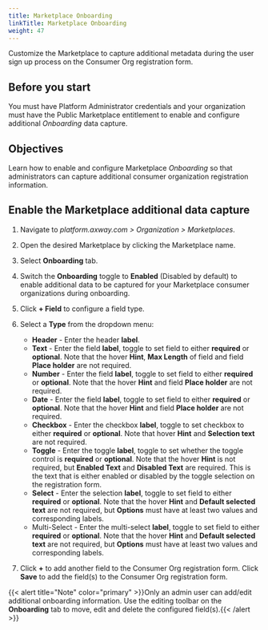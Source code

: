 ```yaml
---
title: Marketplace Onboarding
linkTitle: Marketplace Onboarding
weight: 47
---
```


Customize the Marketplace to capture additional metadata during the user sign up process on the Consumer Org registration form.

## Before you start

You must have Platform Administrator credentials and your organization must have the Public Marketplace entitlement to enable and configure additional *Onboarding* data capture.

## Objectives

Learn how to enable and configure Marketplace *Onboarding* so that administrators can capture additional consumer organization registration information.

## Enable the Marketplace additional data capture

1. Navigate to *platform.axway.com > Organization > Marketplaces*.
2. Open the desired Marketplace by clicking the Marketplace name.
3. Select **Onboarding** tab.
4. Switch the **Onboarding** toggle to **Enabled** (Disabled by default) to enable additional data to be captured for your Marketplace consumer organizations during onboarding.
5. Click **+ Field** to configure a field type.
6. Select a **Type** from the dropdown menu:

    * **Header** - Enter the header **label**.
    * **Text** - Enter the field **label**, toggle to set field to either **required** or **optional**. Note that the hover **Hint**, **Max Length** of field and field **Place holder** are not required.
    * **Number** - Enter the field **label**, toggle to set field to either **required** or **optional**. Note that the hover **Hint** and field **Place holder** are not required.
    * **Date** - Enter the field **label**, toggle to set field to either **required** or **optional**. Note that the hover **Hint** and field **Place holder** are not required.
    * **Checkbox** - Enter the checkbox **label**, toggle to set checkbox to either **required** or **optional**. Note that hover **Hint** and **Selection text** are not required.
    * **Toggle** - Enter the toggle **label**, toggle to set whether the toggle control is **required** or **optional**. Note that the hover **Hint** is not required, but **Enabled Text** and **Disabled Text** are required. This is the text that is either enabled or disabled by the toggle selection on the registration form.
    * **Select** - Enter the selection **label**, toggle to set field to either **required** or **optional**. Note that the hover **Hint** and **Default selected text** are not required, but **Options** must have at least two values and corresponding labels.
    * Multi-Select - Enter the multi-select **label**, toggle to set field to either **required** or **optional**. Note that the hover **Hint** and **Default selected text** are not required, but **Options** must have at least two values and corresponding labels.

7. Click **+** to add another field to the Consumer Org registration form. Click **Save** to add the field(s) to the Consumer Org registration form.

{{< alert title="Note" color="primary" >}}Only an admin user can add/edit additional onboarding information. Use the editing toolbar on the **Onboarding** tab to move, edit and delete the configured field(s).{{< /alert >}}
